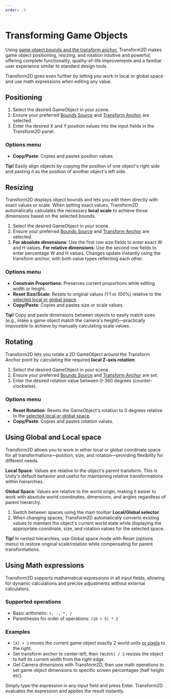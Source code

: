 ```yaml
---
order: -5
---
```


# Transforming Game Objects

Using [game object bounds and the transform anchor](/04.bounds-and-anchors), Transform2D makes game object positioning, resizing, and rotation intuitive and powerful, offering complete functionality, quality-of-life improvements and a familiar user experience similar to standard design tools.

Transform2D goes even further by letting you work in local or global space and use math expressions when editing any value.

## Positioning

1. Select the desired GameObject in your scene.
2. Ensure your preferred [Bounds Source](04.bounds-and-anchors/#setting-game-object-bounds) and [Transform Anchor](/04.bounds-and-anchors/#setting-the-transform-anchor) are selected.
3. Enter the desired X and Y position values into the input fields in the Transform2D panel.

### **Options menu**

- **Copy/Paste**: Copies and pastes position values.

**Tip!** Easily align objects by copying the position of one object's right side and pasting it as the position of another object's left side.

## Resizing

Transform2D displays object bounds and lets you edit them directly with exact values or scale. When setting exact values, Transform2D automatically calculates the necessary **local** **scale** to achieve those dimensions based on the selected bounds.

1. Select the desired GameObject in your scene.
2. Ensure your preferred [Bounds Source](04.bounds-and-anchors/#setting-game-object-bounds) and [Transform Anchor](/04.bounds-and-anchors/#setting-the-transform-anchor) are selected.
3. **For absolute dimensions**: Use the first row size fields to enter exact W and H values.
   **For relative dimensions**: Use the second row fields to enter percentage W and H values.
   Changes update instantly using the transform anchor, with both value types reflecting each other.

### **Options menu**

- **Constrain Proportions**: Preserves current proportions while editing width or height.
- **Reset Size/Scale**: Resets to original values (1:1 or 100%) relative to the [selected local or global space](#using-global-and-local-space).
- **Copy/Paste**: Copies and pastes size or scale values.

**Tip!** Copy and paste dimensions between objects to easily match sizes (e.g., make a game object match the camera's height)—practically impossible to achieve by manually calculating scale values.

## Rotating

Transform2D lets you rotate a 2D GameObject around the Transform Anchor point by calculating the required **local Z-axis rotation**.

1. Select the desired GameObject in your scene.
2. Ensure your preferred [Bounds Source](04.bounds-and-anchors/#setting-game-object-bounds) and [Transform Anchor](/04.bounds-and-anchors/#setting-the-transform-anchor) are set.
3. Enter the desired rotation value between 0-360 degrees (counter-clockwise).

### **Options menu**

- **Reset Rotation**: Resets the GameObject's rotation to 0 degrees relative to the [selected local or global space](#using-global-and-local-space).
- **Copy/Paste**: Copies and pastes rotation values.

## Using Global and Local space

Transform2D allows you to work in either local or global coordinate space for all transformations—position, size, and rotation—providing flexibility for different needs.

**Local Space**: Values are relative to the object's parent transform. This is Unity's default behavior and useful for maintaining relative transformations within hierarchies.

**Global Space**: Values are relative to the world origin, making it easier to work with absolute world coordinates, dimensions, and angles regardless of parent hierarchy.

1. Switch between spaces using the main toolbar **Local/Global selector**.
2. When changing spaces, Transform2D automatically converts existing values to maintain the object's current world state while displaying the appropriate coordinate, size, and rotation values for the selected space.

**Tip!** In nested hierarchies, use Global space mode with Reset (options menu) to restore original scale/rotation while compensating for parent transformations.

## Using Math expressions

Transform2D supports mathematical expressions in all input fields, allowing for dynamic calculations and precise adjustments without external calculators.

### **Supported operations**

- Basic arithmetic: `+, -, *, /`
- Parentheses for order of operations: `(10 + 5) * 2`

### **Examples**

- `[X] + 2` moves the current game object exactly 2 world units [or pixels](https://docs.google.com/document/d/14eSskDM9OvFEZ-AiW4eKTh_embFKOKk1NaIJlpr0s1s/edit?pli=1&tab=t.x2iu62e10afl#heading=h.8vp03zfxuofe) to the right. 
- Set transform anchor to center-left, then `[Width] / 2` resizes the object to half its current width from the right edge.
- Get Camera dimensions with Transform2D, then use math operations to set game object dimensions to specific screen percentages (half height etc).

Simply type the expression in any input field and press Enter. Transform2D evaluates the expression and applies the result instantly.